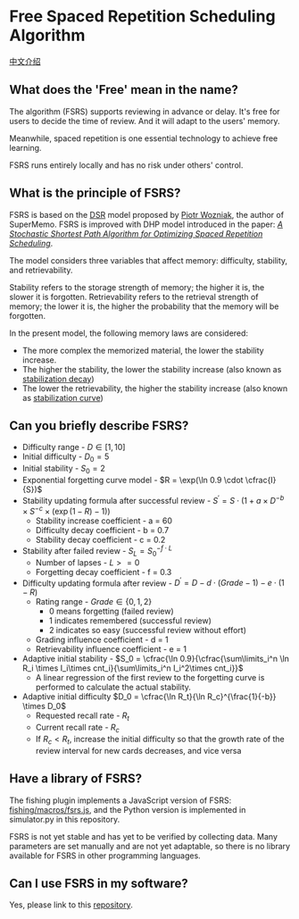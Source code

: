 # Free Spaced Repetition Scheduling Algorithm

[中文介绍](./README_CN.md)

## What does the 'Free' mean in the name?

The algorithm (FSRS) supports reviewing in advance or delay. It's free for users to decide the time of review. And it will adapt to the users' memory.

Meanwhile, spaced repetition is one essential technology to achieve free learning. 

FSRS runs entirely locally and has no risk under others' control.

## What is the principle of FSRS?

FSRS is based on the [DSR](https://supermemo.guru/wiki/Two_components_of_memory) model proposed by [Piotr Wozniak](https://supermemo.guru/wiki/Piotr_Wozniak), the author of SuperMemo. FSRS is improved with DHP model introduced in the paper: *[A Stochastic Shortest Path Algorithm for Optimizing Spaced Repetition Scheduling](https://dl.acm.org/doi/10.1145/3534678.3539081)*.

The model considers three variables that affect memory: difficulty, stability, and retrievability.

Stability refers to the storage strength of memory; the higher it is, the slower it is forgotten. Retrievability refers to the retrieval strength of memory; the lower it is, the higher the probability that the memory will be forgotten.

In the present model, the following memory laws are considered:

- The more complex the memorized material, the lower the stability increase.
- The higher the stability, the lower the stability increase (also known as [stabilization decay](https://supermemo.guru/wiki/Stabilization_decay))
- The lower the retrievability, the higher the stability increase (also known as [stabilization curve](https://supermemo.guru/wiki/Stabilization_curve))

## Can you briefly describe FSRS?

- Difficulty range - $D\in [1,10]$
- Initial difficulty - $D_0 = 5$
- Initial stability - $S_0 = 2$
- Exponential forgetting curve model - $R = \exp(\ln 0.9 \cdot \cfrac{I}{S})$
- Stability updating formula after successful review - $S^\prime = S\cdot (1 + a \times D ^ {-b} \times S^{-c} \times (\exp(1 - R)-1)$)
  - Stability increase coefficient - a = 60
  - Difficulty decay coefficient - b = 0.7
  - Stability decay coefficient - c = 0.2
- Stability after failed review - $S_{L} = S_0^{-f\cdot L}$
  - Number of lapses - $L >= 0$
  - Forgetting decay coefficient - f = 0.3
- Difficulty updating formula after review - $D^\prime = D - d\cdot(Grade - 1) - e\cdot(1-R)$
  - Rating range - $Grade\in \{0,1,2\}$
    - 0 means forgetting (failed review)
    - 1 indicates remembered (successful review)
    - 2 indicates so easy (successful review without effort)
  - Grading influence coefficient - d = 1
  - Retrievability influence coefficient - e = 1
- Adaptive initial stability  - $S_0 = \cfrac{\ln 0.9}{\cfrac{\sum\limits_i^n \ln R_i \times I_i\times cnt_i}{\sum\limits_i^n I_i^2\times
  cnt_i}}$
    - A linear regression of the first review to the forgetting curve is performed to calculate the actual stability.
- Adaptive initial difficulty $D_0 = \cfrac{\ln R_t}{\ln R_c}^{\frac{1}{-b}} \times D_0$
  - Requested recall rate - $R_t$
  - Current recall rate - $R_c$
  - If $R_c < R_t$, increase the initial difficulty so that the growth rate of the review interval for new cards decreases, and vice versa

## Have a library of FSRS?

The fishing plugin implements a JavaScript version of FSRS: [fishing/macros/fsrs.js](https://github.com/oflg/fishing/blob/95ac3b2d0a070c79b65eb87ce5d47f1bd7824f92/macros/fsrs.js), and the Python version is implemented in simulator.py in this repository.

FSRS is not yet stable and has yet to be verified by collecting data. Many parameters are set manually and are not yet adaptable, so there is no library available for FSRS in other programming languages.

## Can I use FSRS in my software?

Yes, please link to this [repository](https://github.com/open-spaced-repetition/free-spaced-repetition-scheduler).
